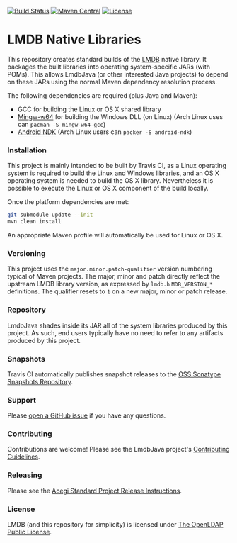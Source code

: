 [![Build Status](https://travis-ci.org/lmdbjava/native.svg?branch=master)](https://travis-ci.org/lmdbjava/native)
[![Maven Central](https://img.shields.io/maven-central/v/org.lmdbjava/lmdbjava-native-parent.svg?maxAge=3600)](http://search.maven.org/#search%7Cga%7C1%7Cg%3A%22org.lmdbjava%22%20AND%20a%3A%22lmdbjava-native-parent%22)
[![License](https://img.shields.io/badge/license-OpenLDAP-blue.svg?maxAge=2592000)](http://www.openldap.org/software/release/license.html)

# LMDB Native Libraries

This repository creates standard builds of the [LMDB](http://symas.com/mdb/)
native library. It packages the built libraries into operating system-specific
JARs (with POMs). This allows LmdbJava (or other interested Java projects) to
depend on these JARs using the normal Maven dependency resolution process.

The following dependencies are required (plus Java and Maven):

* GCC for building the Linux or OS X shared library
* [Mingw-w64](http://mingw-w64.org/) for building the Windows DLL (on Linux)
  (Arch Linux uses can `pacman -S mingw-w64-gcc`)
* [Android NDK](https://developer.android.com/ndk/) (Arch Linux users can
  `packer -S android-ndk`)

### Installation

This project is mainly intended to be built by Travis CI, as a Linux operating
system is required to build the Linux and Windows libraries, and an OS X
operating system is needed to build the OS X library. Nevertheless it is
possible to execute the Linux or OS X component of the build locally.

Once the platform dependencies are met:

```bash
git submodule update --init
mvn clean install
```

An appropriate Maven profile will automatically be used for Linux or OS X.

### Versioning

This project uses the `major.minor.patch-qualifier` version numbering typical
of Maven projects. The major, minor and patch directly reflect the upstream
LMDB library version, as expressed by `lmdb.h` `MDB_VERSION_*` definitions.
The qualifier resets to `1` on a new major, minor or patch release.

### Repository

LmdbJava shades inside its JAR all of the system libraries produced by this
project. As such, end users typically have no need to refer to any artifacts
produced by this project.

### Snapshots

Travis CI automatically publishes snapshot releases to the
[OSS Sonatype Snapshots Repository](https://oss.sonatype.org/content/repositories/snapshots/org/lmdbjava/lmdbjava-native-parent/).

### Support

Please [open a GitHub issue](https://github.com/lmdbjava/native/issues) if you
have any questions.

### Contributing

Contributions are welcome! Please see the LmdbJava project's
[Contributing Guidelines](https://github.com/lmdbjava/lmdbjava/blob/master/CONTRIBUTING.md).

### Releasing

Please see the [Acegi Standard Project Release Instructions](https://github.com/acegi/acegi-standard-project#performing-a-release).

### License
LMDB (and this repository for simplicity) is licensed under
[The OpenLDAP Public License](http://www.openldap.org/software/release/license.html).
